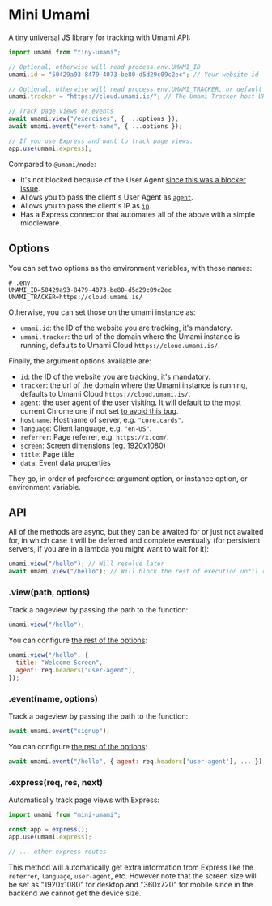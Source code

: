 # Mini Umami

A tiny universal JS library for tracking with Umami API:

```js
import umami from "tiny-umami";

// Optional, otherwise will read process.env.UMAMI_ID
umami.id = "50429a93-8479-4073-be80-d5d29c09c2ec"; // Your website id

// Optional, otherwise will read process.env.UMAMI_TRACKER, or default to Umami Cloud
umami.tracker = "https://cloud.umami.is/"; // The Umami Tracker host URL, NOT your website tracker

// Track page views or events
await umami.view("/exercises", { ...options });
await umami.event("event-name", { ...options });

// If you use Express and want to track page views:
app.use(umami.express);
```

Compared to `@umami/node`:

- It's not blocked because of the User Agent [since this was a blocker issue](https://github.com/umami-software/node/issues/1).
- Allows you to pass the client's User Agent as [`agent`](#options).
- Allows you to pass the client's IP as [`ip`](#options).
- Has a Express connector that automates all of the above with a simple middleware.

## Options

You can set two options as the environment variables, with these names:

```
# .env
UMAMI_ID=50429a93-8479-4073-be80-d5d29c09c2ec
UMAMI_TRACKER=https://cloud.umami.is/
```

Otherwise, you can set those on the umami instance as:

- `umami.id`: the ID of the website you are tracking, it's mandatory.
- `umami.tracker`: the url of the domain where the Umami instance is running, defaults to Umami Cloud `https://cloud.umami.is/`.

Finally, the argument options available are:

- `id`: the ID of the website you are tracking, it's mandatory.
- `tracker`: the url of the domain where the Umami instance is running, defaults to Umami Cloud `https://cloud.umami.is/`.
- `agent`: the user agent of the user visiting. It will default to the most current Chrome one if not set [to avoid this bug](https://github.com/umami-software/node/issues/1).
- `hostname`: Hostname of server, e.g. `"core.cards"`.
- `language`: Client language, e.g. `"en-US"`.
- `referrer`: Page referrer, e.g. `https://x.com/`.
- `screen`: Screen dimensions (eg. 1920x1080)
- `title`: Page title
- `data`: Event data properties

They go, in order of preference: argument option, or instance option, or environment variable.

## API

All of the methods are async, but they can be awaited for or just not awaited for, in which case it will be deferred and complete eventually (for persistent servers, if you are in a lambda you might want to wait for it):

```js
umami.view("/hello"); // Will resolve later
await umami.view("/hello"); // Will block the rest of execution until resolution
```

### .view(path, options)

Track a pageview by passing the path to the function:

```js
umami.view("/hello");
```

You can configure [the rest of the options](#options):

```js
umami.view("/hello", {
  title: "Welcome Screen",
  agent: req.headers["user-agent"],
});
```

### .event(name, options)

Track a pageview by passing the path to the function:

```js
await umami.event("signup");
```

You can configure [the rest of the options](#options):

```js
await umami.event("/hello", { agent: req.headers['user-agent'], ... });
```

### .express(req, res, next)

Automatically track page views with Express:

```js
import umami from "mini-umami";

const app = express();
app.use(umami.express);

// ... other express routes
```

This method will automatically get extra information from Express like the `referrer`, `language`, `user-agent`, etc. However note that the screen size will be set as "1920x1080" for desktop and "360x720" for mobile since in the backend we cannot get the device size.
